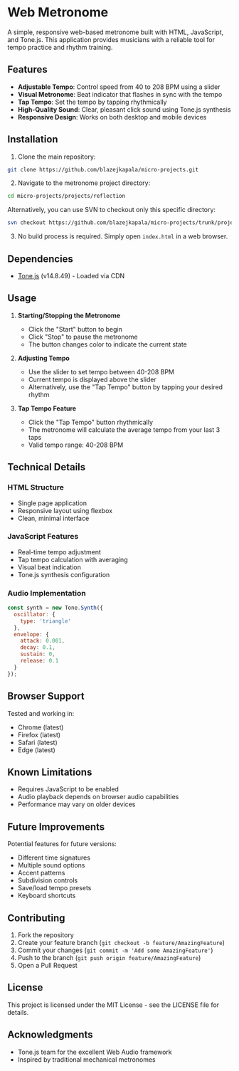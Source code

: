 # Web Metronome

A simple, responsive web-based metronome built with HTML, JavaScript, and Tone.js. This application provides musicians with a reliable tool for tempo practice and rhythm training.

## Features

- **Adjustable Tempo**: Control speed from 40 to 208 BPM using a slider
- **Visual Metronome**: Beat indicator that flashes in sync with the tempo
- **Tap Tempo**: Set the tempo by tapping rhythmically
- **High-Quality Sound**: Clear, pleasant click sound using Tone.js synthesis
- **Responsive Design**: Works on both desktop and mobile devices


## Installation

1. Clone the main repository:
```bash
git clone https://github.com/blazejkapala/micro-projects.git
```

2. Navigate to the metronome project directory:
```bash
cd micro-projects/projects/reflection
```

Alternatively, you can use SVN to checkout only this specific directory:
```bash
svn checkout https://github.com/blazejkapala/micro-projects/trunk/projects/reflection
```

3. No build process is required. Simply open `index.html` in a web browser.

## Dependencies

- [Tone.js](https://tonejs.github.io/) (v14.8.49) - Loaded via CDN

## Usage

1. **Starting/Stopping the Metronome**
   - Click the "Start" button to begin
   - Click "Stop" to pause the metronome
   - The button changes color to indicate the current state

2. **Adjusting Tempo**
   - Use the slider to set tempo between 40-208 BPM
   - Current tempo is displayed above the slider
   - Alternatively, use the "Tap Tempo" button by tapping your desired rhythm

3. **Tap Tempo Feature**
   - Click the "Tap Tempo" button rhythmically
   - The metronome will calculate the average tempo from your last 3 taps
   - Valid tempo range: 40-208 BPM

## Technical Details

### HTML Structure
- Single page application
- Responsive layout using flexbox
- Clean, minimal interface

### JavaScript Features
- Real-time tempo adjustment
- Tap tempo calculation with averaging
- Visual beat indication
- Tone.js synthesis configuration

### Audio Implementation
```javascript
const synth = new Tone.Synth({
  oscillator: {
    type: 'triangle'
  },
  envelope: {
    attack: 0.001,
    decay: 0.1,
    sustain: 0,
    release: 0.1
  }
});
```

## Browser Support

Tested and working in:
- Chrome (latest)
- Firefox (latest)
- Safari (latest)
- Edge (latest)

## Known Limitations

- Requires JavaScript to be enabled
- Audio playback depends on browser audio capabilities
- Performance may vary on older devices

## Future Improvements

Potential features for future versions:
- Different time signatures
- Multiple sound options
- Accent patterns
- Subdivision controls
- Save/load tempo presets
- Keyboard shortcuts

## Contributing

1. Fork the repository
2. Create your feature branch (`git checkout -b feature/AmazingFeature`)
3. Commit your changes (`git commit -m 'Add some AmazingFeature'`)
4. Push to the branch (`git push origin feature/AmazingFeature`)
5. Open a Pull Request

## License

This project is licensed under the MIT License - see the LICENSE file for details.

## Acknowledgments

- Tone.js team for the excellent Web Audio framework
- Inspired by traditional mechanical metronomes